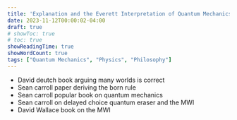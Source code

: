 ```yaml
---
title: 'Explanation and the Everett Interpretation of Quantum Mechanics'
date: 2023-11-12T00:00:02-04:00
draft: true
# showToc: true
# toc: true
showReadingTime: true
showWordCount: true
tags: ["Quantum Mechanics", "Physics", "Philosophy"]
---
```


- David deutch book arguing many worlds is correct
- Sean carroll paper deriving the born rule
- Sean carroll popular book on quantum mechanics
- Sean carroll on delayed choice quantum eraser and the MWI
- David Wallace book on the MWI
